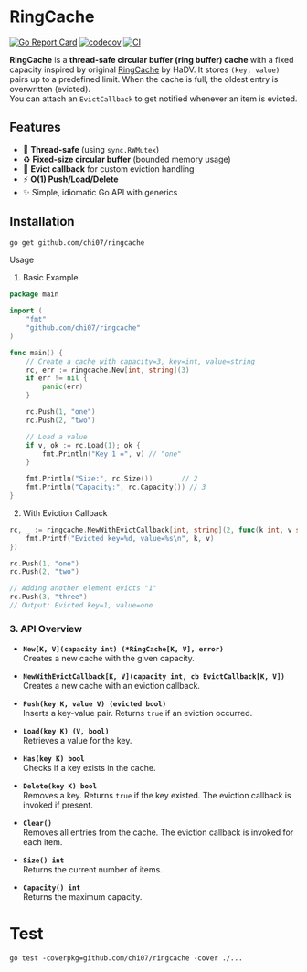 # RingCache

[![Go Report Card](https://goreportcard.com/badge/github.com/chi07/ringcache)](https://goreportcard.com/report/github.com/chi07/ringcache)
[![codecov](https://codecov.io/gh/chi07/ringcache/branch/main/graph/badge.svg)](https://codecov.io/gh/chi07/ringcache)
[![CI](https://github.com/chi07/ringcache/actions/workflows/ci.yml/badge.svg)](https://github.com/chi07/ringcache/actions/workflows/ci.yml)

**RingCache** is a **thread-safe circular buffer (ring buffer) cache** with a fixed capacity inspired by original [RingCache](https://github.com/hadv/ringcache) by HaDV.
It stores `(key, value)` pairs up to a predefined limit. When the cache is full, the oldest entry is overwritten (evicted).  
You can attach an `EvictCallback` to get notified whenever an item is evicted.

## Features

- 🚀 **Thread-safe** (using `sync.RWMutex`)
- ♻️ **Fixed-size circular buffer** (bounded memory usage)
- 🔔 **Evict callback** for custom eviction handling
- ⚡ **O(1) Push/Load/Delete**
- ✨ Simple, idiomatic Go API with generics

## Installation

```bash
go get github.com/chi07/ringcache
```
Usage

1. Basic Example
```go
package main

import (
    "fmt"
    "github.com/chi07/ringcache"
)

func main() {
    // Create a cache with capacity=3, key=int, value=string
    rc, err := ringcache.New[int, string](3)
    if err != nil {
        panic(err)
    }

    rc.Push(1, "one")
    rc.Push(2, "two")

    // Load a value
    if v, ok := rc.Load(1); ok {
        fmt.Println("Key 1 =", v) // "one"
    }

    fmt.Println("Size:", rc.Size())       // 2
    fmt.Println("Capacity:", rc.Capacity()) // 3
}
```

2. With Eviction Callback
```go
rc, _ := ringcache.NewWithEvictCallback[int, string](2, func(k int, v string) {
    fmt.Printf("Evicted key=%d, value=%s\n", k, v)
})

rc.Push(1, "one")
rc.Push(2, "two")

// Adding another element evicts "1"
rc.Push(3, "three")
// Output: Evicted key=1, value=one
```

### 3. API Overview

- **`New[K, V](capacity int) (*RingCache[K, V], error)`**  
  Creates a new cache with the given capacity.

- **`NewWithEvictCallback[K, V](capacity int, cb EvictCallback[K, V])`**  
  Creates a new cache with an eviction callback.

- **`Push(key K, value V) (evicted bool)`**  
  Inserts a key-value pair. Returns `true` if an eviction occurred.

- **`Load(key K) (V, bool)`**  
  Retrieves a value for the key.

- **`Has(key K) bool`**  
  Checks if a key exists in the cache.

- **`Delete(key K) bool`**  
  Removes a key. Returns `true` if the key existed. The eviction callback is invoked if present.

- **`Clear()`**  
  Removes all entries from the cache. The eviction callback is invoked for each item.

- **`Size() int`**  
  Returns the current number of items.

- **`Capacity() int`**  
  Returns the maximum capacity.

# Test
```shell
go test -coverpkg=github.com/chi07/ringcache -cover ./...
```